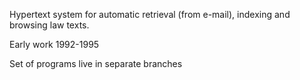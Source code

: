 Hypertext system for automatic retrieval (from e-mail), indexing
and browsing law texts.

Early work 1992-1995

Set of programs live in separate branches
